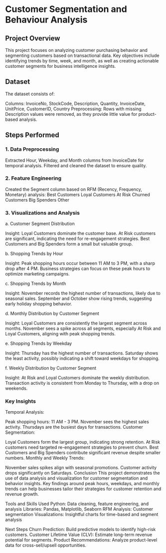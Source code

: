 # Customer Segmentation and Behaviour Analysis                                
## Project Overview                                                        
This project focuses on analyzing customer purchasing behavior and segmenting customers based on transactional data. Key objectives include identifying trends by time, week, and month, as well as creating actionable customer segments for business intelligence insights.

## Dataset
The dataset consists of:

Columns: InvoiceNo, StockCode, Description, Quantity, InvoiceDate, UnitPrice, CustomerID, Country
Preprocessing: Rows with missing Description values were removed, as they provide little value for product-based analysis.

## Steps Performed
### 1. Data Preprocessing
Extracted Hour, Weekday, and Month columns from InvoiceDate for temporal analysis.
Filtered and cleaned the dataset to ensure quality.

### 2. Feature Engineering
Created the Segment column based on RFM (Recency, Frequency, Monetary) analysis:
Best Customers
Loyal Customers
At Risk
Churned Customers
Big Spenders
Other

### 3. Visualizations and Analysis
a. Customer Segment Distribution

Insight:
Loyal Customers dominate the customer base.
At Risk customers are significant, indicating the need for re-engagement strategies.
Best Customers and Big Spenders form a small but valuable group.

b. Shopping Trends by Hour

Insight:
Peak shopping hours occur between 11 AM to 3 PM, with a sharp drop after 4 PM.
Business strategies can focus on these peak hours to optimize marketing campaigns.

c. Shopping Trends by Month

Insight:
November records the highest number of transactions, likely due to seasonal sales.
September and October show rising trends, suggesting early holiday shopping behavior.

d. Monthly Distribution by Customer Segment

Insight:
Loyal Customers are consistently the largest segment across months.
November sees a spike across all segments, especially At Risk and Loyal Customers, aligning with peak shopping trends.

e. Shopping Trends by Weekday

Insight:
Thursday has the highest number of transactions.
Saturday shows the least activity, possibly indicating a shift toward weekdays for shopping.

f. Weekly Distribution by Customer Segment

Insight:
At Risk and Loyal Customers dominate the weekly distribution.
Transaction activity is consistent from Monday to Thursday, with a drop on weekends.

### Key Insights
Temporal Analysis:

Peak shopping hours: 11 AM - 3 PM.
November sees the highest sales activity.
Thursdays are the busiest days for transactions.
Customer Segmentation:

Loyal Customers form the largest group, indicating strong retention.
At Risk customers need targeted re-engagement strategies to prevent churn.
Best Customers and Big Spenders contribute significant revenue despite smaller numbers.
Monthly and Weekly Trends:

November sales spikes align with seasonal promotions.
Customer activity drops significantly on Saturdays.
Conclusion
This project demonstrates the use of data analysis and visualization for customer segmentation and behavior insights. Key findings around peak hours, weekdays, and monthly trends can help businesses tailor their strategies for customer retention and revenue growth.

Tools and Skills Used
Python: Data cleaning, feature engineering, and analysis
Libraries: Pandas, Matplotlib, Seaborn
RFM Analysis: Customer segmentation
Visualizations: Insightful charts for time-based and segment analysis

Next Steps
Churn Prediction: Build predictive models to identify high-risk customers.
Customer Lifetime Value (CLV): Estimate long-term revenue potential for segments.
Product Recommendations: Analyze product-level data for cross-sell/upsell opportunities.
